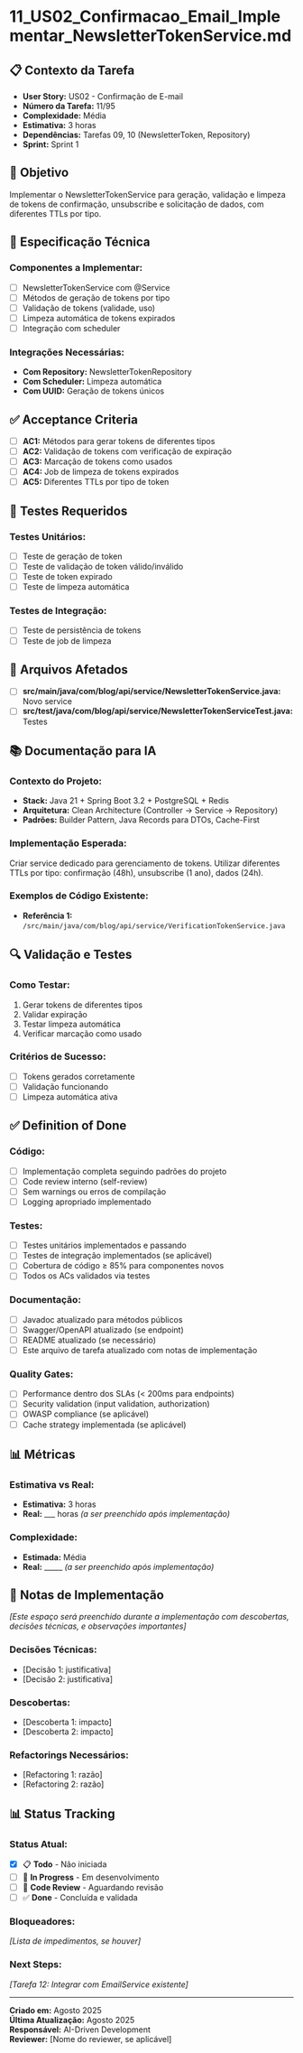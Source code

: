 # 11_US02_Confirmacao_Email_Implementar_NewsletterTokenService.md

## 📋 Contexto da Tarefa
- **User Story:** US02 - Confirmação de E-mail
- **Número da Tarefa:** 11/95
- **Complexidade:** Média
- **Estimativa:** 3 horas
- **Dependências:** Tarefas 09, 10 (NewsletterToken, Repository)
- **Sprint:** Sprint 1

## 🎯 Objetivo
Implementar o NewsletterTokenService para geração, validação e limpeza de tokens de confirmação, unsubscribe e solicitação de dados, com diferentes TTLs por tipo.

## 📝 Especificação Técnica

### **Componentes a Implementar:**
- [ ] NewsletterTokenService com @Service
- [ ] Métodos de geração de tokens por tipo
- [ ] Validação de tokens (validade, uso)
- [ ] Limpeza automática de tokens expirados
- [ ] Integração com scheduler

### **Integrações Necessárias:**
- **Com Repository:** NewsletterTokenRepository
- **Com Scheduler:** Limpeza automática
- **Com UUID:** Geração de tokens únicos

## ✅ Acceptance Criteria
- [ ] **AC1:** Métodos para gerar tokens de diferentes tipos
- [ ] **AC2:** Validação de tokens com verificação de expiração
- [ ] **AC3:** Marcação de tokens como usados
- [ ] **AC4:** Job de limpeza de tokens expirados
- [ ] **AC5:** Diferentes TTLs por tipo de token

## 🧪 Testes Requeridos

### **Testes Unitários:**
- [ ] Teste de geração de token
- [ ] Teste de validação de token válido/inválido
- [ ] Teste de token expirado
- [ ] Teste de limpeza automática

### **Testes de Integração:**
- [ ] Teste de persistência de tokens
- [ ] Teste de job de limpeza

## 🔗 Arquivos Afetados
- [ ] **src/main/java/com/blog/api/service/NewsletterTokenService.java:** Novo service
- [ ] **src/test/java/com/blog/api/service/NewsletterTokenServiceTest.java:** Testes

## 📚 Documentação para IA

### **Contexto do Projeto:**
- **Stack:** Java 21 + Spring Boot 3.2 + PostgreSQL + Redis
- **Arquitetura:** Clean Architecture (Controller → Service → Repository)
- **Padrões:** Builder Pattern, Java Records para DTOs, Cache-First

### **Implementação Esperada:**
Criar service dedicado para gerenciamento de tokens. Utilizar diferentes TTLs por tipo: confirmação (48h), unsubscribe (1 ano), dados (24h).

### **Exemplos de Código Existente:**
- **Referência 1:** `/src/main/java/com/blog/api/service/VerificationTokenService.java`

## 🔍 Validação e Testes

### **Como Testar:**
1. Gerar tokens de diferentes tipos
2. Validar expiração
3. Testar limpeza automática
4. Verificar marcação como usado

### **Critérios de Sucesso:**
- [ ] Tokens gerados corretamente
- [ ] Validação funcionando
- [ ] Limpeza automática ativa

## ✅ Definition of Done

### **Código:**
- [ ] Implementação completa seguindo padrões do projeto
- [ ] Code review interno (self-review)
- [ ] Sem warnings ou erros de compilação
- [ ] Logging apropriado implementado

### **Testes:**
- [ ] Testes unitários implementados e passando
- [ ] Testes de integração implementados (se aplicável)
- [ ] Cobertura de código ≥ 85% para componentes novos
- [ ] Todos os ACs validados via testes

### **Documentação:**
- [ ] Javadoc atualizado para métodos públicos
- [ ] Swagger/OpenAPI atualizado (se endpoint)
- [ ] README atualizado (se necessário)
- [ ] Este arquivo de tarefa atualizado com notas de implementação

### **Quality Gates:**
- [ ] Performance dentro dos SLAs (< 200ms para endpoints)
- [ ] Security validation (input validation, authorization)
- [ ] OWASP compliance (se aplicável)
- [ ] Cache strategy implementada (se aplicável)

## 📊 Métricas

### **Estimativa vs Real:**
- **Estimativa:** 3 horas
- **Real:** ___ horas *(a ser preenchido após implementação)*

### **Complexidade:**
- **Estimada:** Média
- **Real:** _____ *(a ser preenchido após implementação)*

## 📝 Notas de Implementação
*[Este espaço será preenchido durante a implementação com descobertas, decisões técnicas, e observações importantes]*

### **Decisões Técnicas:**
- [Decisão 1: justificativa]
- [Decisão 2: justificativa]

### **Descobertas:**
- [Descoberta 1: impacto]
- [Descoberta 2: impacto]

### **Refactorings Necessários:**
- [Refactoring 1: razão]
- [Refactoring 2: razão]

## 📊 Status Tracking

### **Status Atual:**
- [x] 📋 **Todo** - Não iniciada
- [ ] 🔄 **In Progress** - Em desenvolvimento  
- [ ] 👀 **Code Review** - Aguardando revisão
- [ ] ✅ **Done** - Concluída e validada

### **Bloqueadores:**
*[Lista de impedimentos, se houver]*

### **Next Steps:**
*[Tarefa 12: Integrar com EmailService existente]*

---

**Criado em:** Agosto 2025  
**Última Atualização:** Agosto 2025  
**Responsável:** AI-Driven Development  
**Reviewer:** [Nome do reviewer, se aplicável]